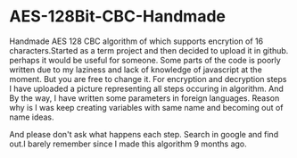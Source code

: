 # AES-128Bit-CBC-Handmade
Handmade AES 128 CBC algorithm of which supports encrytion of 16 characters.Started as a term project and then decided to upload it in github. perhaps it would be useful for someone.
Some parts of the code is poorly written due to my laziness and lack of knowledge of javascript at the moment. But you are free to change it. For encryption and decryption steps I have uploaded a picture representing all steps occuring in algorithm. And By the way, I have written some parameters in foreign languages. Reason why is I was keep creating variables with same name and becoming out of name ideas.

And please don't ask what happens each step. Search in google and find out.I barely remember since I made this algorithm 9 months ago.
